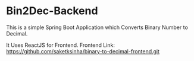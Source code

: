 ﻿# Bin2Dec-Backend

 This is a simple Spring Boot Application which Converts Binary Number to Decimal.

It Uses ReactJS for Frontend.
Frontend Link: https://github.com/saketksinha/binary-to-decimal-frontend.git
